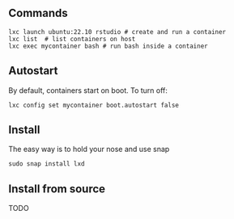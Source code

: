 Commands
--------

    lxc launch ubuntu:22.10 rstudio # create and run a container
    lxc list  # list containers on host
    lxc exec mycontainer bash # run bash inside a container


Autostart
---------

By default, containers start on boot. To turn off:

    lxc config set mycontainer boot.autostart false


Install
-------

The easy way is to hold your nose and use snap

    sudo snap install lxd


Install from source
-------------------

TODO
